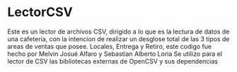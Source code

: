 # LectorCSV
Este es un lector de archivos CSV, dirigido a lo que es la lectura de datos de una cafeteria, con la intencion de realizar un desglose total de las 3 tipos de areas de ventas que posee.
Locales, Entrega y Retiro, este codigo fue hecho por Melvin Josué Alfaro y Sebastian Alberto Loria
Se utilizo para el lector de CSV las bibliotecas externas de OpenCSV y sus dependencias
